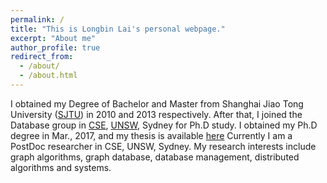 ```yaml
---
permalink: /
title: "This is Longbin Lai's personal webpage."
excerpt: "About me"
author_profile: true
redirect_from: 
  - /about/
  - /about.html
---
```


I obtained my Degree of Bachelor and Master from Shanghai Jiao Tong University ([SJTU](http://www.sjtu.edu.cn)) in 2010 and 2013 respectively. After that, I joined the Database group in [CSE](https://www.engineering.unsw.edu.au/computer-science-engineering/), [UNSW](https://www.unsw.edu.au/), Sydney for Ph.D study. I obtained my Ph.D degree in Mar., 2017, and my thesis is available [here](http://unsworks.unsw.edu.au/fapi/datastream/unsworks:45376/SOURCE02?view=true) Currently I am a PostDoc researcher in CSE, UNSW, Sydney. My research interests include graph algorithms, graph database, database management, distributed algorithms and systems. 
